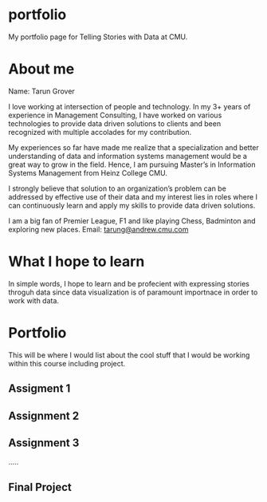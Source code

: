 # portfolio
My portfolio page for Telling Stories with Data at CMU.

# About me

Name: Tarun Grover

I love working at intersection of people and technology. In my 3+ years of experience in Management Consulting, I have worked on various technologies to provide data driven solutions to clients and been recognized with multiple accolades for my contribution.

My experiences so far have made me realize that a specialization and better understanding of data and information systems management would be a great way to grow in the field. Hence, I am pursuing Master’s in Information Systems Management from Heinz College CMU.

I strongly believe that solution to an organization’s problem can be addressed by effective use of their data and my interest lies in roles where I can continuously learn and apply my skills to provide data driven solutions.

I am a big fan of Premier League, F1 and like playing Chess, Badminton and exploring new places.
Email: tarung@andrew.cmu.com

# What I hope to learn

In simple words, I hope to learn and be profecient with expressing stories throguh data since data visualization is of paramount importnace in order to work with data.

# Portfolio

This will be where I would list about the cool stuff that I would be working within this course including project.

## Assigment 1

## Assignment 2

## Assignment 3

.....

## Final Project
